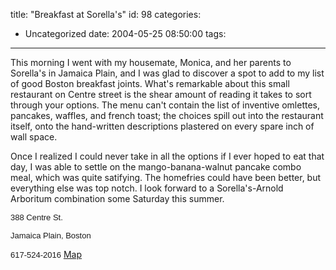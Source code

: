 title: "Breakfast at Sorella's"
id: 98
categories:
  - Uncategorized
date: 2004-05-25 08:50:00
tags:
---

This morning I went with my housemate, Monica, and her parents to Sorella's in Jamaica Plain, and I was glad to discover a spot to add to my list of good Boston breakfast joints. What's remarkable about this small restaurant on Centre street is the shear amount of reading it takes to sort through your options. The menu can't contain the list of inventive omlettes, pancakes, waffles, and french toast; the choices spill out into the restaurant itself, onto the hand-written descriptions plastered on every spare inch of wall space. 

Once I realized I could never take in all the options if I ever hoped to eat that day, I was able to settle on the mango-banana-walnut pancake combo meal, which was quite satifying. The homefries could have been better, but everything else was top notch. I look forward to a Sorella's-Arnold Arboritum combination some Saturday this summer. 

<font face="Arial, Helvetica" size="2"><font face="Arial, Helvetica" size="2">
388 Centre St.

Jamaica Plain, Boston

617-524-2016</font></font>
[Map](http://www.mapquest.com/maps/map.adp?country=US&amp;countryid=250&amp;addtohistory=&amp;searchtab=address&amp;searchtype=address&amp;address=388+Centre+St.&amp;city=Jamaica+Plain&amp;state=ma&amp;zipcode=&amp;search=++Search++)
